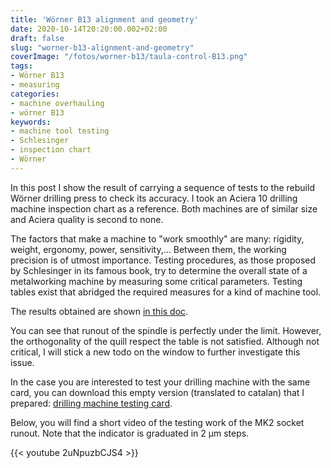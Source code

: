 ```yaml
---
title: 'Wörner B13 alignment and geometry'
date: 2020-10-14T20:20:00.002+02:00
draft: false
slug: "worner-b13-alignment-and-geometry"
coverImage: "/fotos/worner-b13/taula-control-B13.png"
tags:
- Wörner B13
- measuring
categories:
- machine overhauling
- wörner B13
keywords:
- machine tool testing
- Schlesinger
- inspection chart
- Wörner
---
```


In this post I show the result of carrying a sequence of tests to the
rebuild Wörner drilling press to check its accuracy. I took an Aciera
10 drilling machine inspection chart as a reference. Both machines are
of similar size and Aciera quality is second to none.

<!--more-->

The factors that make a machine to "work smoothly" are many: rigidity,
weight, ergonomy, power, sensitivity,... Between them, the working
precision is of utmost importance. Testing procedures, as those
proposed by Schlesinger in its famous book, try to determine the
overall state of a metalworking machine by measuring some critical
parameters. Testing tables exist that abridged the required measures for a
kind of machine tool.


The results obtained are shown [in this doc](/pdfs/taula-control-b13.pdf).


You can see that runout of the spindle is perfectly under the
limit. However, the orthogonality of the quill respect the table is
not satisfied. Although not critical, I will stick a new todo on the
window to further investigate this issue.


In the case you are interested to test your drilling machine with the
same card, you can download this empty version (translated to catalan)
that I prepared: [drilling machine testing
card](/pdfs/aciera13-control.pdf).


Below, you will find a short video of the testing work of the MK2
socket runout. Note that the indicator is graduated in 2 µm steps.


{{< youtube 2uNpuzbCJS4 >}}
